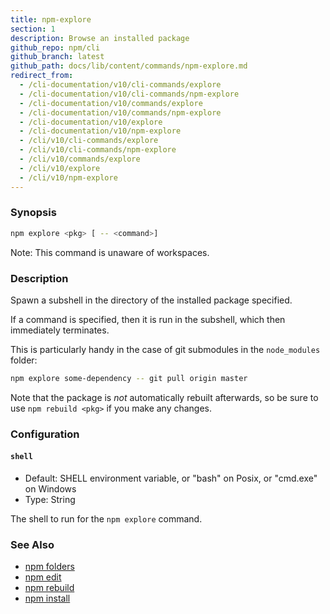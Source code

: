 ```yaml
---
title: npm-explore
section: 1
description: Browse an installed package
github_repo: npm/cli
github_branch: latest
github_path: docs/lib/content/commands/npm-explore.md
redirect_from:
  - /cli-documentation/v10/cli-commands/explore
  - /cli-documentation/v10/cli-commands/npm-explore
  - /cli-documentation/v10/commands/explore
  - /cli-documentation/v10/commands/npm-explore
  - /cli-documentation/v10/explore
  - /cli-documentation/v10/npm-explore
  - /cli/v10/cli-commands/explore
  - /cli/v10/cli-commands/npm-explore
  - /cli/v10/commands/explore
  - /cli/v10/explore
  - /cli/v10/npm-explore
---
```


### Synopsis

```bash
npm explore <pkg> [ -- <command>]
```

Note: This command is unaware of workspaces.

### Description

Spawn a subshell in the directory of the installed package specified.

If a command is specified, then it is run in the subshell, which then
immediately terminates.

This is particularly handy in the case of git submodules in the
`node_modules` folder:

```bash
npm explore some-dependency -- git pull origin master
```

Note that the package is *not* automatically rebuilt afterwards, so be
sure to use `npm rebuild <pkg>` if you make any changes.

### Configuration

#### `shell`

* Default: SHELL environment variable, or "bash" on Posix, or "cmd.exe" on
  Windows
* Type: String

The shell to run for the `npm explore` command.



### See Also

* [npm folders](/cli/v10/configuring-npm/folders)
* [npm edit](/cli/v10/commands/npm-edit)
* [npm rebuild](/cli/v10/commands/npm-rebuild)
* [npm install](/cli/v10/commands/npm-install)
